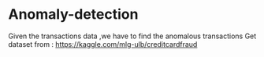 # Anomaly-detection
Given the transactions data ,we have to find the anomalous transactions
Get dataset from :
https://kaggle.com/mlg-ulb/creditcardfraud
